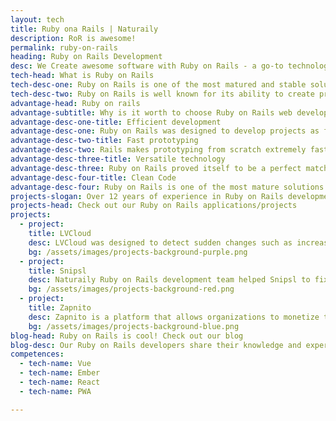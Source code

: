 ```yaml
---
layout: tech
title: Ruby ona Rails | Naturaily
description: RoR is awesome!
permalink: ruby-on-rails
heading: Ruby on Rails Development
desc: We Create awesome software with Ruby on Rails - a go-to technology for startups adn businesses that require fastest development possible
tech-head: What is Ruby on Rails
tech-desc-one: Ruby on Rails is one of the most matured and stable solutions on the market. Even though it was created over 10 years ago, Ruby on Rails still remains as one of the most popular technologies in web development.
tech-desc-two: Ruby on Rails is well known for its ability to create prototypes very fast due to its efficiency in development. That is the reason why for many startups Ruby on Rails is the first choice when it comes to choosing technological stack.
advantage-head: Ruby on rails
advantage-subtitle: Why is it worth to choose Ruby on Rails web development?
advantage-desc-one-title: Efficient development
advantage-desc-one: Ruby on Rails was designed to develop projects as fast as possible. The framework was designed to make developers follow certain standards, what saves you time on decision-making and allows new developers to easily pick up your project’s convection. All in all, Ruby on Rails developers can build a working MVP in a very short time, no kidding!
advantage-desc-two-title: Fast prototyping
advantage-desc-two: Rails makes prototyping from scratch extremely fast and easy. Hundreds of thousands of free libraries, so-called Ruby Gems, are available to you to get your project up and running in no time.
advantage-desc-three-title: Versatile technology
advantage-desc-three: Ruby on Rails proved itself to be a perfect match for many types of applications, it is extremely versatile. Airbnb, Twitch, Shopify, Github, Basecamp, Netflix, Hulu - completely different businesses, united by Ruby on Rails technology. All of them deal with extreme user number and traffic, so don’t worry, your Rails-based application will be very reliable and highly-performant.
advantage-desc-four-title: Clean Code
advantage-desc-four: Ruby on Rails is one of the most mature solutions you can find, it has an active community and great amount of resources. Code written in Ruby is praised by developers because of its clarity and simplicity. It makes working with it much smoother and faster what leads the project to be bug-free and delivered in no time.
projects-slogan: Over 12 years of experience in Ruby on Rails development. We guarantee our products are simply the best. But don’t take our word for it, see for yourself!
projects-head: Check out our Ruby on Rails applications/projects
projects:
  - project:
    title: LVCloud
    desc: LVCloud was designed to detect sudden changes such as increased humidity or worn out cables so that engineers could be informed about a possible malfunction as soon as possible.
    bg: /assets/images/projects-background-purple.png
  - project:
    title: Snipsl
    desc: Naturaily Ruby on Rails development team helped Snipsl to fix and improve their product as well as develop new useful features utilizing newest technology. Snipsl turned to our team to help them build a better product for their loyal users and authors.
    bg: /assets/images/projects-background-red.png
  - project:
    title: Zapnito
    desc: Zapnito is a platform that allows organizations to monetize their professional expertise. In this case study, you will see how Naturaily improved it by helping in taking care of the service.
    bg: /assets/images/projects-background-blue.png
blog-head: Ruby on Rails is cool! Check out our blog
blog-desc: Our Ruby on Rails developers share their knowledge and experience on our blog.
competences:
  - tech-name: Vue
  - tech-name: Ember
  - tech-name: React
  - tech-name: PWA

---
```

